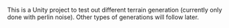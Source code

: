This is a Unity project to test out different terrain generation (currently only done with perlin noise). Other types of generations will follow later.
